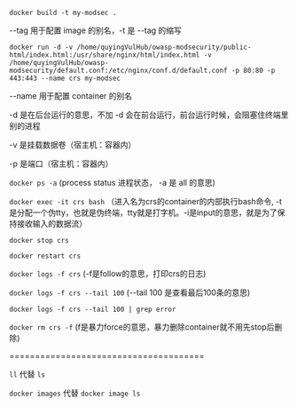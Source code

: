`docker build -t my-modsec .` 

--tag 用于配置 image 的别名，-t 是 --tag 的缩写



`docker run -d -v /home/quyingVulHub/owasp-modsecurity/public-html/index.html:/usr/share/nginx/html/index.html -v /home/quyingVulHub/owasp-modsecurity/default.conf:/etc/nginx/conf.d/default.conf -p 80:80 -p 443:443 --name crs my-modsec` 

--name 用于配置 container 的别名

-d 是在后台运行的意思，不加 -d 会在前台运行，前台运行时候，会阻塞住终端里别的进程

-v 是挂载数据卷（宿主机：容器内）

-p 是端口（宿主机：容器内）






`docker ps -a` (process status 进程状态， -a 是 all 的意思)

`docker exec -it crs bash` （进入名为crs的container的内部执行bash命令, -t 是分配一个伪tty，也就是伪终端，tty就是打字机。-i是input的意思，就是为了保持接收输入的数据流）


`docker stop crs`

`docker restart crs`


`docker logs -f crs` (-f是follow的意思，打印crs的日志)

`docker logs -f crs --tail 100` (--tail 100 是查看最后100条的意思)

`docker logs -f crs --tail 100 | grep error`

`docker rm crs -f` (f是暴力force的意思，暴力删除container就不用先stop后删除)

======================================

`ll` 代替 `ls`

`docker images` 代替 `docker image ls`